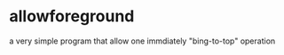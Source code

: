 allowforeground
===============

a very simple program that allow one immdiately "bing-to-top" operation
